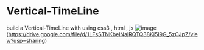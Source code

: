 # Vertical-TimeLine
build a Vertical-TimeLine with using css3 , html , js
![image](https://drive.google.com/uc?export=view&id=1LFsSTNKbelNajRQTQ38Kj5I9G_5zCJpZ)
(https://drive.google.com/file/d/1LFsSTNKbelNajRQTQ38Kj5I9G_5zCJpZ/view?usp=sharing)
